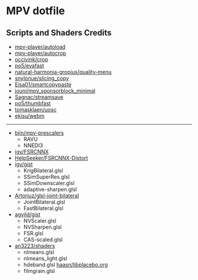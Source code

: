 # MPV dotfile

## Scripts and Shaders Credits

- [mpv-player/autoload](https://github.com/mpv-player/mpv/blob/master/TOOLS/lua/autoload.lua)
- [mpv-player/autocrop](https://github.com/mpv-player/mpv/blob/master/TOOLS/lua/autocrop.lua)
- [occivink/crop](https://github.com/occivink/mpv-scripts#croplua)
- [po5/evafast](https://github.com/po5/evafast)
- [natural-harmonia-gropius/quality-menu](https://github.com/natural-harmonia-gropius/mpv-quality-menu)
- [snylonue/slicing_copy](https://github.com/snylonue/mpv_slicing_copy)
- [Eisa01/smartcopypaste](https://github.com/Eisa01/mpv-scripts#smartcopypaste)
- [jouni/mpv_sponsorblock_minimal](https://codeberg.org/jouni/mpv_sponsorblock_minimal)
- [Sagnac/streamsave](https://github.com/Sagnac/streamsave)
- [po5/thumbfast](https://github.com/po5/thumbfast)
- [tomasklaen/uosc](https://github.com/tomasklaen/uosc)
- [ekisu/webm](https://github.com/ekisu/mpv-webm)

---

- [bjin/mpv-prescalers](https://github.com/bjin/mpv-prescalers/tree/master/gather)
    - RAVU
    - NNEDI3
- [igv/FSRCNNX](https://github.com/igv/FSRCNN-TensorFlow/releases)
- [HelpSeeker/FSRCNNX-Distort](https://github.com/HelpSeeker/FSRCNN-TensorFlow/releases)
- [igv/gist](https://gist.github.com/igv)
    - KrigBilateral.glsl
    - SSimSuperRes.glsl
    - SSimDownscaler.glsl
    - adaptive-sharpen.glsl
- [Artoriuz/glsl-joint-bilateral](https://github.com/Artoriuz/glsl-joint-bilateral)
    - JointBilateral.glsl
    - FastBilateral.glsl
- [agyild/gist](https://gist.github.com/agyild)
    - NVScaler.glsl
    - NVSharpen.glsl
    - FSR.glsl
    - CAS-scaled.glsl
- [an3223/shaders](https://github.com/AN3223/dotfiles/tree/master/.config/mpv/shaders)
    - nlmeans.glsl
    - nlmeans_light.glsl
    - hdeband.glsl
[haasn/libplacebo.org](https://libplacebo.org/custom-shaders/#full-example)
    - filmgrain.glsl
